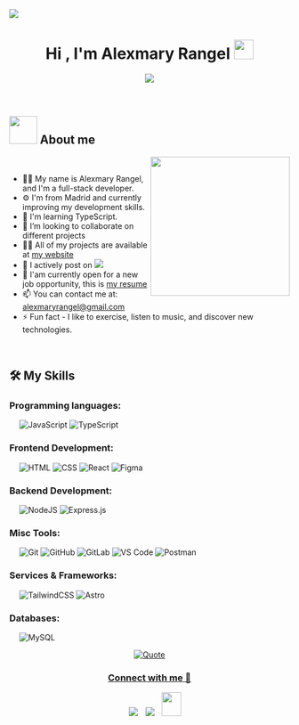 <img src="https://user-images.githubusercontent.com/73097560/115834477-dbab4500-a447-11eb-908a-139a6edaec5c.gif">

<h1 align="center"><b>Hi , I'm Alexmary Rangel </b><img src="https://media.giphy.com/media/hvRJCLFzcasrR4ia7z/giphy.gif" width="35"></h1>
<!--  -->
<p align="center">
  <a href="https://github.com/DenverCoder1/readme-typing-svg"><img src="https://readme-typing-svg.herokuapp.com?font=Time+New+Roman&color=cyan&size=25&center=true&vCenter=true&width=600&height=100&lines=AlexaDev+👩‍💻;+Full-stack+web+developer.;I+build+real-world+projects+while+learning,;+and+applying+modern+technologies+like;+React,Tailwind,Node.js,+and+SQL,;Backend+and+Frontend..<3;+Developer+Full-stack.;Construyo+proyectos+reales+mientras+aprendo,;+y+aplico+tecnologías+modernas+como;+React,Tailwind,Node.js,+y+SQL,;Backend+y+Frontend..<3"></a>
</p>

<br>

## <picture><img src = "https://github.com/7oSkaaa/7oSkaaa/blob/main/Images/about_me.gif?raw=true" width = 50px></picture> About me

<picture> <img align="right" src="https://github.com/7oSkaaa/7oSkaaa/blob/main/Images/Right_Side.gif?raw=true" width = 250px></picture>

<br>

- 🙋‍♀️ My name is Alexmary Rangel, and I'm a full-stack developer.
- ⚙️ I'm from Madrid and currently improving my development skills.
- 🌱 I'm learning TypeScript.
- 👯 I’m looking to collaborate on different projects
- 👨‍💻 All of my projects are available at [my website](https://)
- 📝 I actively post on
	   <a href="https://linkedin.com/in/alexmary-rangel-825300121">
	   <img src="https://custom-icon-badges.demolab.com/badge/LinkedIn-0A66C2?logo=linkedin-white&logoColor=fff" >
	   </a>
- 👀 I'am currently open for a new job opportunity, this is [my resume](https://read.cv/)
- 📫 You can contact me at: [alexmaryrangel@gmail.com](https://alexmaryrangel@gmail.com) 
- ⚡ Fun fact  - I like to exercise, listen to music, and discover new technologies.
<br>

  ## 🛠️ My Skills

### Programming languages:
&emsp;
![JavaScript](https://img.shields.io/badge/-JavaScript-000?&logo=JavaScript)
![TypeScript](https://img.shields.io/badge/-TypeScript-000?&logo=TypeScript&logoColor=007ACC)


### Frontend Development:
&emsp;
![HTML](https://img.shields.io/badge/-HTML-000?logo=HTML5)
![CSS](https://img.shields.io/badge/-CSS-000?logo=CSS3&logoColor=blue)
![React](https://img.shields.io/badge/-React-000?logo=React)
![Figma](https://img.shields.io/badge/Figma-000?logo=figma&logoColor=orange)


### Backend Development:
&emsp;
![NodeJS](https://img.shields.io/badge/Node.js-000?logo=node.js&logoColor=green)
![Express.js](https://img.shields.io/badge/Express.js-000.svg?logo=express&logoColor=%2361DAFB)

### Misc Tools:
&emsp;
![Git](https://img.shields.io/badge/-Git-000?logo=Git)
![GitHub](https://img.shields.io/badge/-GitHub-000?logo=GitHub)
![GitLab](https://img.shields.io/badge/-GitLab-000?logo=GitLab)
![VS Code](https://img.shields.io/badge/-VS%20Code-000?logo=Visual-Studio-Code)
![Postman](https://img.shields.io/badge/-Postman-000?logo=Postman)

### Services & Frameworks: 
&emsp;
![TailwindCSS](https://img.shields.io/badge/Tailwind%20CSS-000?logo=tailwind-css&logoColor=blue)
![Astro](https://img.shields.io/badge/Astro-000?logo=astro&logoColor=indigo-500)



### Databases:
&emsp;
![MySQL](https://img.shields.io/badge/MySQL-000?logo=mysql&logoColor=blue)



<p align = "center">
	<a href="https://github.com/piyushsuthar/github-readme-quotes"> <img alt = "Quote" src="https://quotes-github-readme.vercel.app/api?type=horizontal&theme=tokyonight&animation=grow_out_in&quoteCategory=programming">
</p>

<h3 align="center" >Connect with me 🤝 </h3>

<p align="center">

 <div align="center"  class="icons-social" style="margin-left: 10px;">
        <a   target="_blank" href="https://linkedin.com/in/alexmary-rangel-825300121">
			<img src="https://img.icons8.com/doodle/40/000000/linkedin--v2.png" style="margin-left: 10px;" ></a>
        <a style="margin-left: 10px;" target="_blank" href="https://github.com/Alexa2403-progm">
		<img src="https://img.icons8.com/doodle/40/000000/github--v1.png"></a>
           <a style="margin-left: 10px;" target="_blank" href="mailto:alexmaryrangel@gmail.com">
		<img src="https://img.icons8.com/doodle/2x/gmail-new.png" style=" width:35px; height:43px;"></a>
      </div>

</p>


